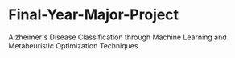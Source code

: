 # Final-Year-Major-Project
Alzheimer's Disease Classification through Machine Learning and  Metaheuristic Optimization Techniques  
